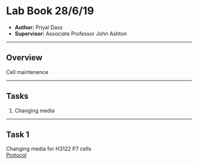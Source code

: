 # Lab Book 28/6/19
- **Author:** Priyal Dass
- **Supervisor:** Associate Professor John Ashton
------------------------------------------------------------------
## Overview

Cell maintenence

------------------------------------------------------------------
## Tasks

1. Changing media
------------------------------------------------------------------
## Task 1

Changing media for H3122 P7 cells <br>
[Protocol](../Protocols/Media_change.md)
